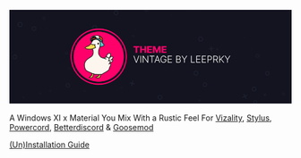 ![picture](./assets/vizality-theme-banner.png)

A Windows XI x Material You Mix With a Rustic Feel For 
[Vizality](https://vizality.com/),
[Stylus](https://chrome.google.com/webstore/detail/stylus/clngdbkpkpeebahjckkjfobafhncgmne?hl=en-GB),
[Powercord](https://powercord.dev),
[Betterdiscord](https://betterdiscord.app/) &
[Goosemod](https://goosemod.com/)

[(Un)Installation Guide](https://github.com/leeprky/vintage/blob/main/installation.md)
